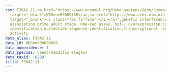 ```yaml
---
csv: F36A2.11,<a href="https://www.ensembl.org/Homo_sapiens/Gene/Summary?db=core;g=WBGene00009458"
  target="_blank">WBGene00009458</a>,<a href="https://www.ncbi.nlm.nih.gov/pubmed/30894454"
  target="_blank"><i class="fas fa-file"></i></a>",genetic interference,functional
  association,prime adult stage, RNA-seq assay, hsf-1 overexpression,nucleotide sequence
  identification,nucleotide sequence identification,transcriptional regulation,up-regulates
  activity
data_alias: F36A2.11
data_id: WBGene00009458
data_numevidence: 1
data_species: Caenorhabditis elegans
data_taxid: '6239'
title: F36A2.11
---
```

